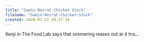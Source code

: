 ```yaml
---
title: "Samin Nosrat Chicken Stock"
filename: "Samin-Nosrat-Chicken-Stock"
created: 2020-07-22 20:27:34
---
```

Kenji in The Food Lab says that simmering maxes out at 4 hrs...
